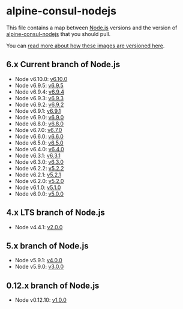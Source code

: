 # alpine-consul-nodejs

This file contains a map between [Node.js][nodejs] versions and the version of [alpine-consul-nodejs][alpineconsulnodejs] that you should pull.

You can [read more about how these images are versioned here](https://github.com/smebberson/docker-alpine#versioning).

## 6.x Current branch of Node.js

- Node v6.10.0: [v6.10.0](https://github.com/smebberson/docker-alpine/blob/master/alpine-consul-nodejs/VERSIONS.md#v5100)
- Node v6.9.5: [v6.9.5](https://github.com/smebberson/docker-alpine/blob/master/alpine-consul-nodejs/VERSIONS.md#v595)
- Node v6.9.4: [v6.9.4](https://github.com/smebberson/docker-alpine/blob/master/alpine-consul-nodejs/VERSIONS.md#v594)
- Node v6.9.3: [v6.9.3](https://github.com/smebberson/docker-alpine/blob/master/alpine-consul-nodejs/VERSIONS.md#v593)
- Node v6.9.2: [v6.9.2](https://github.com/smebberson/docker-alpine/blob/master/alpine-consul-nodejs/VERSIONS.md#v592)
- Node v6.9.1: [v6.9.1](https://github.com/smebberson/docker-alpine/blob/master/alpine-consul-nodejs/VERSIONS.md#v591)
- Node v6.9.0: [v6.9.0](https://github.com/smebberson/docker-alpine/blob/master/alpine-consul-nodejs/VERSIONS.md#v590)
- Node v6.8.0: [v6.8.0](https://github.com/smebberson/docker-alpine/blob/master/alpine-consul-nodejs/VERSIONS.md#v580)
- Node v6.7.0: [v6.7.0](https://github.com/smebberson/docker-alpine/blob/master/alpine-consul-nodejs/VERSIONS.md#v570)
- Node v6.6.0: [v6.6.0](https://github.com/smebberson/docker-alpine/blob/master/alpine-consul-nodejs/VERSIONS.md#v560)
- Node v6.5.0: [v6.5.0](https://github.com/smebberson/docker-alpine/blob/master/alpine-consul-nodejs/VERSIONS.md#v550)
- Node v6.4.0: [v6.4.0](https://github.com/smebberson/docker-alpine/blob/master/alpine-consul-nodejs/VERSIONS.md#v540)
- Node v6.3.1: [v6.3.1](https://github.com/smebberson/docker-alpine/blob/master/alpine-consul-nodejs/VERSIONS.md#v531)
- Node v6.3.0: [v6.3.0](https://github.com/smebberson/docker-alpine/blob/master/alpine-consul-nodejs/VERSIONS.md#v530)
- Node v6.2.2: [v5.2.2](https://github.com/smebberson/docker-alpine/blob/master/alpine-consul-nodejs/VERSIONS.md#v522)
- Node v6.2.1: [v5.2.1](https://github.com/smebberson/docker-alpine/blob/master/alpine-consul-nodejs/VERSIONS.md#v521)
- Node v6.2.0: [v5.2.0](https://github.com/smebberson/docker-alpine/blob/master/alpine-consul-nodejs/VERSIONS.md#v520)
- Node v6.1.0: [v5.1.0](https://github.com/smebberson/docker-alpine/blob/master/alpine-consul-nodejs/VERSIONS.md#v510)
- Node v6.0.0: [v5.0.0](https://github.com/smebberson/docker-alpine/blob/master/alpine-consul-nodejs/VERSIONS.md#v500)

## 4.x LTS branch of Node.js

- Node v4.4.1: [v2.0.0](https://github.com/smebberson/docker-alpine/blob/master/alpine-consul-nodejs/VERSIONS.md#v200)

## 5.x branch of Node.js

- Node v5.9.1: [v4.0.0](https://github.com/smebberson/docker-alpine/blob/master/alpine-consul-nodejs/VERSIONS.md#v400)
- Node v5.9.0: [v3.0.0](https://github.com/smebberson/docker-alpine/blob/master/alpine-consul-nodejs/VERSIONS.md#v300)

## 0.12.x branch of Node.js

- Node v0.12.10: [v1.0.0](https://github.com/smebberson/docker-alpine/blob/master/alpine-consul-nodejs/VERSIONS.md#v100)

[nodejs]: https://nodejs.org/en/
[alpineconsulnodejs]: https://github.com/smebberson/docker-alpine/tree/master/alpine-consul-nodejs
